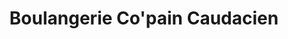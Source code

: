 ---
title: "Boulangerie Co'pain Caudacien"
url: /la-queue-en-brie/boulangerie-copain-caudacien/
shop: boulangerie
---